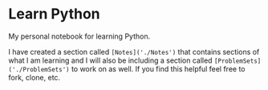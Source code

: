 # Learn Python

My personal notebook for learning Python.

I have created a section called `[Notes]('./Notes')` that contains sections of what I am learning and I will also be including a section called `[ProblemSets]('./ProblemSets')` to work on as well. If you find this helpful feel free to fork, clone, etc.
